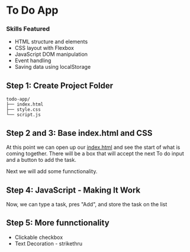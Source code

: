 # To Do App

### Skills Featured
- HTML structure and elements
- CSS layout with Flexbox
- JavaScript DOM manipulation
- Event handling
- Saving data using localStorage

## Step 1: Create Project Folder
```
todo-app/
├── index.html
├── style.css
└── script.js

```

## Step 2 and 3: Base index.html and CSS

At this point we can open up our [index.html](index.html) and see the start of what is coming together. There will be a box that will accept the next To do input and a button to add the task.

Next we will add some funnctionality.

## Step 4: JavaScript - Making It Work

Now, we can type a task, pres "Add", and store the task on the list

## Step 5: More funnctionality

- Clickable checkbox
- Text Decoration - strikethru 